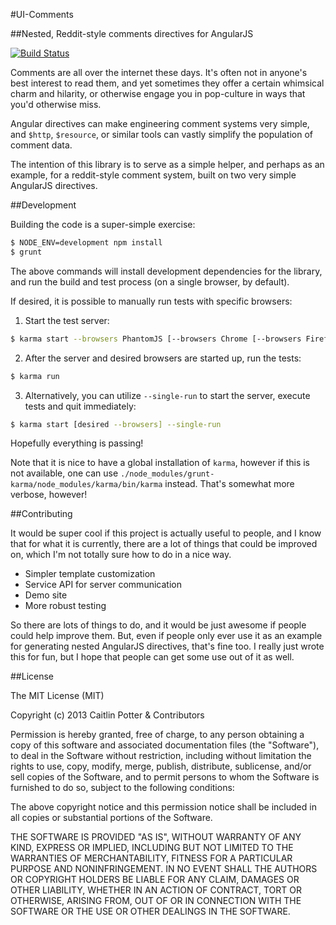 #UI-Comments

##Nested, Reddit-style comments directives for AngularJS

[![Build Status](https://travis-ci.org/caitp/ui-comments.png?branch=master)](https://travis-ci.org/caitp/ui-comments)

Comments are all over the internet these days. It's often not in anyone's best interest to read them, and yet sometimes they offer a certain whimsical charm and hilarity, or otherwise engage you in pop-culture in ways that you'd otherwise miss.

Angular directives can make engineering comment systems very simple, and `$http`, `$resource`, or similar tools can vastly simplify the population of comment data.

The intention of this library is to serve as a simple helper, and perhaps as an example, for a reddit-style comment system, built on two very simple AngularJS directives.

##Development

Building the code is a super-simple exercise:

```bash
$ NODE_ENV=development npm install
$ grunt
```

The above commands will install development dependencies for the library, and run the build and test process (on a single browser, by default).

If desired, it is possible to manually run tests with specific browsers:

1. Start the test server:

```bash
$ karma start --browsers PhantomJS [--browsers Chrome [--browsers Firefox]]
```

2. After the server and desired browsers are started up, run the tests:

```bash
$ karma run
```

3. Alternatively, you can utilize `--single-run` to start the server, execute tests and quit immediately:

```bash
$ karma start [desired --browsers] --single-run
```

Hopefully everything is passing!

Note that it is nice to have a global installation of `karma`, however if this is not available, one can use `./node_modules/grunt-karma/node_modules/karma/bin/karma` instead. That's somewhat more verbose, however!

##Contributing

It would be super cool if this project is actually useful to people, and I know that for what it is currently, there are a lot of things that could be improved on, which I'm not totally sure how to do in a nice way.

- Simpler template customization
- Service API for server communication
- Demo site
- More robust testing

So there are lots of things to do, and it would be just awesome if people could help improve them. But, even if people only ever use it as an example for generating nested AngularJS directives, that's fine too. I really just wrote this for fun, but I hope that people can get some use out of it as well.

##License

The MIT License (MIT)

Copyright (c) 2013 Caitlin Potter & Contributors

Permission is hereby granted, free of charge, to any person obtaining a copy
of this software and associated documentation files (the "Software"), to deal
in the Software without restriction, including without limitation the rights
to use, copy, modify, merge, publish, distribute, sublicense, and/or sell
copies of the Software, and to permit persons to whom the Software is
furnished to do so, subject to the following conditions:

The above copyright notice and this permission notice shall be included in
all copies or substantial portions of the Software.

THE SOFTWARE IS PROVIDED "AS IS", WITHOUT WARRANTY OF ANY KIND, EXPRESS OR
IMPLIED, INCLUDING BUT NOT LIMITED TO THE WARRANTIES OF MERCHANTABILITY,
FITNESS FOR A PARTICULAR PURPOSE AND NONINFRINGEMENT. IN NO EVENT SHALL THE
AUTHORS OR COPYRIGHT HOLDERS BE LIABLE FOR ANY CLAIM, DAMAGES OR OTHER
LIABILITY, WHETHER IN AN ACTION OF CONTRACT, TORT OR OTHERWISE, ARISING FROM,
OUT OF OR IN CONNECTION WITH THE SOFTWARE OR THE USE OR OTHER DEALINGS IN
THE SOFTWARE.